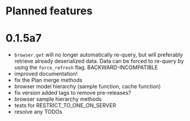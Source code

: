 # Planned features

# 0.1.5a7

* `browser.get` will no longer automatically re-query, but will preferably
retrieve already deserialized data. Data can be forced to re-query by
using the `force_refresh` flag. BACKWARD-INCOMPATIBLE
* improved documentation!
* fix the Plan merge methods
* browser model hierarchy (sample function, cache function)
* fix version added tags to remove pre-releases?
* browser sample hierarchy methods
* tests for RESTRICT_TO_ONE_ON_SERVER
* resolve any TODOs